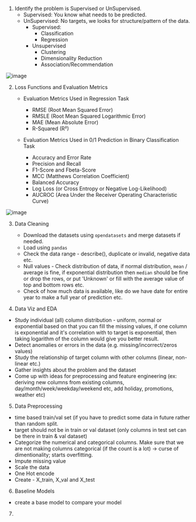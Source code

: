 
1. Identify the problem is Supervised or UnSupervised. 
   * Supervised: You know what needs to be predicted. 
   * UnSupervised: No targets, we looks for structure/pattern of the data. 
     * Supervised:
        - Classification
        - Regression
     * Unsupervised
        - Clustering
        - Dimensionality Reduction 
        - Association/Recommendation 

![image](https://user-images.githubusercontent.com/63992365/126795442-d34889ea-0da9-4305-b593-3d1ab46252df.png)
    
 
2. Loss Functions and Evaluation Metrics  
    - Evaluation Metrics Used in Regression Task
      * RMSE (Root Mean Squared Error)
      * RMSLE (Root Mean Squared Logarithmic Error)
      * MAE (Mean Absolute Error)
      * R-Squared (R²)

    - Evaluation Metrics Used in 0/1 Prediction in Binary Classification Task
      * Accuracy and Error Rate
      * Precision and Recall
      * F1-Score and Fbeta-Score
      * MCC (Matthews Correlation Coefficient)
      * Balanced Accuracy
      * Log Loss (or Cross Entropy or Negative Log-Likelihood)
      * AUCROC (Area Under the Receiver Operating Characteristic Curve)

![image](https://user-images.githubusercontent.com/63992365/126806563-be9e27ab-b720-4c60-80fc-659a78f7c484.png)

3. Data Cleaning 
    - Download the datasets using `opendatasets` and merge datasets if needed.
    - Load using `pandas`
    - Check the data range - describe(), duplicate or invalid, negative data etc.
    - Null values - Check distribution of data, if normal distribution, `mean` / average is       fine, if exponential distribution then `median` should be fine or drop the rows, or         put 'Unknown' or fill with the average value of top and bottom rows etc. 
   - Check of how much data is available, like do we have date for entire year to make a full year of prediction etc.
    
    
4. Data Viz and EDA
  - Study individual (all) column distribution - uniform, normal or exponential based on       that you can fill the missing values, if one column is exponential and it's correlation     with to target is exponential, then taking logarithm of the column would give you           better result. 
  - Detect anomalies or errors in the data (e.g. missing/incorrect/zeros values)
  - Study the relationship of target column with other columns (linear, non-linear etc.)
  - Gather insights about the problem and the dataset
  - Come up with ideas for preprocessing and feature engineering (ex: deriving new columns     from existing columns, day/month/week/weekday/weekend etc, add holiday, promotions,         weather etc)


5. Data Preprocessing
  - time based train/val set (if you have to predict some data in future rather than random     split.
  - target should not be in train or val dataset (only columns in test set can be there in train & val dataset)
  - Categorize the numerical and categorical columns. Make sure that we are not making columns categorical (if the count is a lot) -> curse of dimentionality; starts overfitting. 
  - Impute missing value 
  - Scale the data
  - One Hot encode
  - Create - X_train, X_val and X_test

6. Baseline Models
  - create a base model to compare your model
7. 
